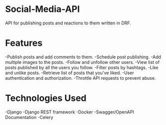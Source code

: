 # Social-Media-API

API for publishing posts and reactions to them written in DRF.

# Features
-Publish posts and add comments to them.
-Schedule post publishing.
-Add multiple images to the posts.
-Follow and unfollow other users.
-View list of posts published by all the users you follow.
-Filter posts by hashtags.
-Like and unlike posts.
-Retrieve list of posts that you've liked.
-User authentication and authorization.
-Throttle API requests to prevent abuse.

# Technologies Used
-Django
-Django REST framework
-Docker
-Swagger/OpenAPI Documentation
-Celery
